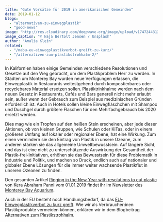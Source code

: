 ```yaml
---
title: "Gute Vorsätze für 2019 in amerikanischen Gemeinden"
date: 2019-01-12
blogs: 
  - "alternativen-zu-einwegplastik"
  - "good-news"
image: "http://res.cloudinary.com/deepwave-org/image/upload/v1747244313/deepwave.org/naja-bertolt-jensen-IUBc0cxN7Lc-unsplash-scaled.jpg"
image_caption: "© Naja Bertolt Jensen / Unsplash"
author: "Amalia Klein"
related: 
  - "/nabu-eu-einwegplastikverbot-greift-zu-kurz/"
  - "/alternativen-zum-plastikstrohhalm-2/"
---
```


In Kalifornien haben einige Gemeinden verschiedene Resolutionen und Gesetze auf den Weg gebracht, um dem Plastikproblem Herr zu werden. In Städten um Monterey Bay wurden neue Verfügungen erlassen, die Einwegplastik in Restaurants weitestgehend durch kompostierbares oder recyclebares Material ersetzen sollen. Plastiktrinkhalme werden nach dem neuen Gesetz in Restaurants, Cafés und Bars generell nicht mehr erlaubt sein, außer wenn der Gebrauch zum Beispiel aus medizinischen Gründen erforderlich ist. Auch in Hotels sollen kleine Einwegfläschchen mit Shampoo und Duschgel durch größere Flaschen für den Mehrfachgebrauch bis 2020 ersetzt werden.

Dies mag wie ein Tropfen auf den heißen Stein erscheinen, aber jede dieser Aktionen, ob von kleinen Gruppen, wie Schulen oder KiTas, oder in einem größeren Umfang auf lokaler oder regionaler Ebene, hat eine Wirkung. Zum einen vermindern sie den Eintrag von Plastik in unsere Ozeane, zum anderen stärken sie das allgemeine Umweltbewusstsein. Auf längere Sicht, und das ist eine nicht zu unterschätzende Auswirkung der Gesamtheit der Plastik-frei-Initiativen, erhöhen sie das Bewusstsein für diese Problematik in Industrie und Politik, und machen so Druck, endlich auch auf nationaler und globaler Ebene Lösungen für die immer weiter wachsende Plastikflut in unseren Ozeanen zu finden.

Den gesamten Artikel [Ringing in the New Year with resolutions to cut plastic](https://www.montereybayaquarium.org/stories/ringing-in-the-new-year-with-resolutions-to-cut-plastic) von Kera Abraham Panni vom 01.01.2019 findet ihr im Newsletter des [Monterey Bay Aquarium](https://www.montereybayaquarium.org/).

Auch in der EU besteht noch Handlungsbedarf, da das [EU-Einwegplastikverbot zu kurz greift](https://www.deepwave.org/nabu-eu-einwegplastikverbot-greift-zu-kurz/). Wie wir als Verbraucher:inen Plastikprodukte vermeiden können, erklären wir in dem Blogbeitrag [Alternativen zum Plastikstrohhalm](https://www.deepwave.org/alternativen-zum-plastikstrohhalm-2/).
